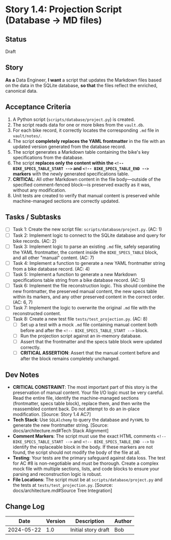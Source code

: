 # Story 1.4: Projection Script (Database -> MD files)

## Status

Draft

## Story

**As a** Data Engineer,
**I want** a script that updates the Markdown files based on the data in the SQLite database,
**so that** the files reflect the enriched, canonical data.

## Acceptance Criteria

1. A Python script (`scripts/database/project.py`) is created.
2. The script reads data for one or more bikes from the `vault.db`.
3. For each bike record, it correctly locates the corresponding `.md` file in `vault/notes/`.
4. The script **completely replaces the YAML frontmatter** in the file with an updated version generated from the database record.
5. The script generates a Markdown table containing the bike's key specifications from the database.
6. The script **replaces only the content within the `<!-- BIKE_SPECS_TABLE_START -->` and `<!-- BIKE_SPECS_TABLE_END -->` markers** with the newly generated specifications table.
7. **CRITICAL**: All other Markdown content in the file body—outside of the specified comment-fenced block—is preserved exactly as it was, without any modification.
8. Unit tests are created to verify that manual content is preserved while machine-managed sections are correctly updated.

## Tasks / Subtasks

- [ ] Task 1: Create the new script file: `scripts/database/project.py`. (AC: 1)
- [ ] Task 2: Implement logic to connect to the SQLite database and query for bike records. (AC: 2)
- [ ] Task 3: Implement logic to parse an existing `.md` file, safely separating the YAML frontmatter, the content inside the `BIKE_SPECS_TABLE` block, and all other "manual" content. (AC: 7)
- [ ] Task 4: Implement a function to generate a new YAML frontmatter string from a bike database record. (AC: 4)
- [ ] Task 5: Implement a function to generate a new Markdown specifications table string from a bike database record. (AC: 5)
- [ ] Task 6: Implement the file reconstruction logic. This should combine the new frontmatter, the preserved manual content, the new specs table within its markers, and any other preserved content in the correct order. (AC: 6, 7)
- [ ] Task 7: Implement the logic to overwrite the original `.md` file with the reconstructed content.
- [ ] Task 8: Create a new test file `tests/test_projection.py`. (AC: 8)
  - [ ] Set up a test with a mock `.md` file containing manual content both before and after the `<!-- BIKE_SPECS_TABLE_START -->` block.
  - [ ] Run the projection script against an in-memory database.
  - [ ] Assert that the frontmatter and the specs table block were updated correctly.
  - [ ] **CRITICAL ASSERTION**: Assert that the manual content before and after the block remains completely unchanged.

## Dev Notes

- **CRITICAL CONSTRAINT**: The most important part of this story is the preservation of manual content. Your file I/O logic must be very careful. Read the entire file, identify the machine-managed sections (frontmatter, specs table block), replace them, and then write the reassembled content back. Do not attempt to do an in-place modification. [Source: Story 1.4 AC7]
- **Tech Stack**: Use `SQLAlchemy` to query the database and `PyYAML` to generate the new frontmatter string. [Source: docs/architecture.md#Tech Stack Alignment]
- **Comment Markers**: The script must use the exact HTML comments `<!-- BIKE_SPECS_TABLE_START -->` and `<!-- BIKE_SPECS_TABLE_END -->` to identify the replaceable block in the body. If these markers are not found, the script should not modify the body of the file at all.
- **Testing**: Your tests are the primary safeguard against data loss. The test for AC #8 is non-negotiable and must be thorough. Create a complex mock file with multiple sections, lists, and code blocks to ensure your parsing and reconstruction logic is robust.
- **File Locations**: The script must be at `scripts/database/project.py` and the tests at `tests/test_projection.py`. [Source: docs/architecture.md#Source Tree Integration]

## Change Log

| Date       | Version | Description         | Author |
| ---------- | ------- | ------------------- | ------ |
| 2024-05-22 | 1.0     | Initial story draft | Bob    |
